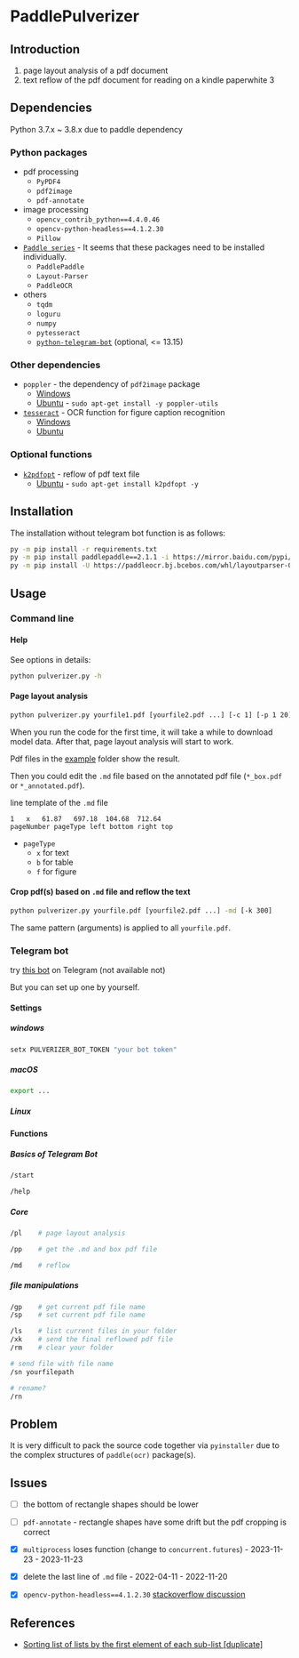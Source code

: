 # PaddlePulverizer

## Introduction

1. page layout analysis of a pdf document
2. text reflow of the pdf document for reading on a kindle paperwhite 3

## Dependencies

Python 3.7.x ~ 3.8.x due to paddle dependency

### Python packages
- pdf processing
  - `PyPDF4`
  - `pdf2image`
  - `pdf-annotate`
- image processing
  - `opencv_contrib_python==4.4.0.46`
  - `opencv-python-headless==4.1.2.30`
  - `Pillow`
- [`Paddle series`](https://github.com/PaddlePaddle/PaddleOCR/blob/release/2.2/ppstructure/README_ch.md) - It seems that these packages need to be installed individually.
  - `PaddlePaddle`
  - `Layout-Parser`
  - `PaddleOCR`
- others
  - `tqdm`
  - `loguru`
  - `numpy`
  - `pytesseract`
  - [`python-telegram-bot`](https://github.com/python-telegram-bot/python-telegram-bot) (optional, <= 13.15)


### Other dependencies
- `poppler` - the dependency of `pdf2image` package
  - [Windows](https://github.com/oschwartz10612/poppler-windows)
  - [Ubuntu](https://stackoverflow.com/questions/32156047/how-to-install-poppler-in-ubuntu-15-04) - `sudo apt-get install -y poppler-utils`
- [`tesseract`](https://github.com/UB-Mannheim/tesseract/) - OCR function for figure caption recognition
  - [Windows](https://github.com/UB-Mannheim/tesseract/wiki/)
  - [Ubuntu](https://techviewleo.com/how-to-install-tesseract-ocr-on-ubuntu/)

### Optional functions

- [`k2pdfopt`](https://www.willus.com/k2pdfopt/) - reflow of pdf text file
  - [Ubuntu](https://www.devmanuals.net/install/ubuntu/ubuntu-20-04-focal-fossa/installing-k2pdfopt-on-ubuntu20-04.html) - `sudo apt-get install k2pdfopt -y`

## Installation

The installation without telegram bot function is as follows:
```sh
py -m pip install -r requirements.txt
py -m pip install paddlepaddle==2.1.1 -i https://mirror.baidu.com/pypi/simple
py -m pip install -U https://paddleocr.bj.bcebos.com/whl/layoutparser-0.0.0-py3-none-any.whl
```
## Usage

### Command line

#### Help

See options in details:
```sh
python pulverizer.py -h
```

#### Page layout analysis
```sh
python pulverizer.py yourfile1.pdf [yourfile2.pdf ...] [-c 1] [-p 1 20]
```

When you run the code for the first time, it will take a while to download model data. After that, page layout analysis will start to work.

Pdf files in the [example](./example) folder show the result.

Then you could edit the `.md` file based on the annotated pdf file (`*_box.pdf` or `*_annotated.pdf`).

line template of the `.md` file

```
1	x	61.87	697.18	104.68	712.64
pageNumber pageType left bottom right top
```

- `pageType`
  - `x` for text
  - `b` for table
  - `f` for figure

#### Crop pdf(s) based on `.md` file and reflow the text
```sh
python pulverizer.py yourfile.pdf [yourfile2.pdf ...] -md [-k 300]
```


The same pattern (arguments) is applied to all `yourfile.pdf`.

### Telegram bot

try [this bot](https://t.me/pulverize_bot) on Telegram (not available not)

But you can set up one by yourself.

#### Settings
##### windows
```cmd
setx PULVERIZER_BOT_TOKEN "your bot token"
```
##### macOS

```sh
export ...
```

##### Linux


#### Functions

##### Basics of Telegram Bot
```sh
/start
```

```sh
/help
```
##### Core

```sh
/pl    # page layout analysis
```

```sh
/pp    # get the .md and box pdf file
```

```sh
/md    # reflow
```


##### file manipulations
```sh
/gp    # get current pdf file name
/sp    # set current pdf file name
```

```sh
/ls    # list current files in your folder
/xk    # send the final reflowed pdf file
/rm    # clear your folder
```

```sh
# send file with file name
/sn yourfilepath  

# rename?
/rn
```

## Problem

It is very difficult to pack the source code together via `pyinstaller` due to the complex structures of `paddle(ocr)` package(s).

## Issues
- [ ] the bottom of rectangle shapes should be lower
- [ ] `pdf-annotate` - rectangle shapes have some drift but the pdf cropping is correct
- [x]  `multiprocess` loses function (change to `concurrent.futures`) - 2023-11-23 - 2023-11-23
- [x] delete the last line of `.md` file - 2022-04-11 - 2022-11-20
- [x] `opencv-python-headless==4.1.2.30` [stackoverflow discussion](https://stackoverflow.com/questions/70537488/cannot-import-name-registermattype-from-cv2-cv2)


## References

- [Sorting list of lists by the first element of each sub-list [duplicate]](https://stackoverflow.com/questions/36955553/sorting-list-of-lists-by-the-first-element-of-each-sub-list)